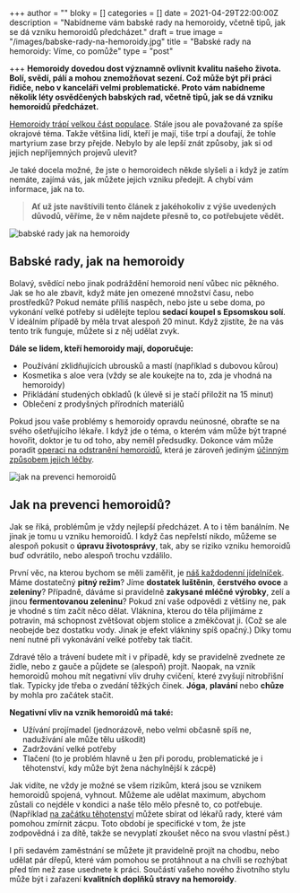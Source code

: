 +++
author = ""
bloky = []
categories = []
date = 2021-04-29T22:00:00Z
description = "Nabídneme vám babské rady na hemoroidy, včetně tipů, jak se dá vzniku hemoroidů předcházet."
draft = true
image = "/images/babske-rady-na-hemoroidy.jpg"
title = "Babské rady na hemoroidy: Víme, co pomůže"
type = "post"

+++
**Hemoroidy dovedou dost významně ovlivnit kvalitu našeho života. Bolí, svědí, pálí a mohou znemožňovat sezení. Což může být při práci řidiče, nebo v kanceláři velmi problematické. Proto vám nabídneme několik léty osvědčených babských rad, včetně tipů, jak se dá vzniku hemoroidů předcházet.**

[Hemoroidy trápí velkou část populace](https://www.nahemeroidy.cz/hemoroidy-vse-co-o-nich-potrebujete-vedet/). Stále jsou ale považované za spíše okrajové téma. Takže většina lidí, kteří je mají, tiše trpí a doufají, že tohle martyrium zase brzy přejde. Nebylo by ale lepší znát způsoby, jak si od jejich nepříjemných projevů ulevit?

Je také docela možné, že jste o hemoroidech někde slyšeli a i když je zatím nemáte, zajímá vás, jak můžete jejich vzniku předejít. A chybí vám informace, jak na to.

> **Ať už jste navštívili tento článek z jakéhokoliv z výše uvedených důvodů, věříme, že v něm najdete přesně to, co potřebujete vědět.**

  
![babské rady jak na hemoroidy](/images/babske-rady-jak-na-hemoroidy.jpg)

## Babské rady, jak na hemoroidy

Bolavý, svědící nebo jinak podráždění hemoroid není vůbec nic pěkného. Jak se ho ale zbavit, když máte jen omezené množství času, nebo prostředků? Pokud nemáte příliš naspěch, nebo jste u sebe doma, po vykonání velké potřeby si udělejte teplou **sedací koupel s Epsomskou solí**. V ideálním případě by měla trvat alespoň 20 minut. Když zjistíte, že na vás tento trik funguje, můžete si z něj udělat zvyk.

**Dále se lidem, kteří hemoroidy mají, doporučuje:**

* Používání zklidňujících ubrousků a mastí (například s dubovou kůrou)
* Kosmetika s aloe vera (vždy se ale koukejte na to, zda je vhodná na hemoroidy)
* Přikládání studených obkladů (k úlevě si je stačí přiložit na 15 minut)
* Oblečení z prodyšných přírodních materiálů

Pokud jsou vaše problémy s hemoroidy opravdu neúnosné, obraťte se na svého ošetřujícího lékaře. I když jde o téma, o kterém vám může být trapné hovořit, doktor je tu od toho, aby neměl předsudky. Dokonce vám může poradit [operaci na odstranění hemoroidů](https://www.nahemeroidy.cz/operace-hemoroidu-na-co-vse-se-pripravit/), která je zároveň jediným [účinným způsobem jejich léčby](https://www.nahemeroidy.cz/lecba-a-priznaky-hemoroidu/).

![jak na prevenci hemoroidů](/images/jak-na-prevenci-hemoroidu.jpg)

## **Jak na prevenci hemoroidů?**

Jak se říká, problémům je vždy nejlepší předcházet. A to i těm banálním. Ne jinak je tomu u vzniku hemoroidů. I když čas nepřelstí nikdo, můžeme se alespoň pokusit o **úpravu životosprávy**, tak, aby se riziko vzniku hemoroidů buď odvrátilo, nebo alespoň trochu vzdálilo.

První věc, na kterou bychom se měli zaměřit, je [náš každodenní jídelníček](https://www.nahemeroidy.cz/dieta-a-spravna-strava-pri-hemoroidech/). Máme dostatečný **pitný režim**? Jíme **dostatek luštěnin**, **čerstvého ovoce** a **zeleniny**? Případně, dáváme si pravidelně **zakysané mléčné výrobky**, zelí a jinou **fermentovanou zeleninu**? Pokud zní vaše odpovědi z většiny ne, pak je vhodné s tím začít něco dělat. Vláknina, kterou do těla přijímáme z potravin, má schopnost zvětšovat objem stolice a změkčovat ji. (Což se ale neobejde bez dostatku vody. Jinak je efekt vlákniny spíš opačný.) Díky tomu není nutné při vykonávání velké potřeby tak tlačit.

Zdravé tělo a trávení budete mít i v případě, kdy se pravidelně zvednete ze židle, nebo z gauče a půjdete se (alespoň) projít. Naopak, na vznik hemoroidů mohou mít negativní vliv druhy cvičení, které zvyšují nitrobřišní tlak. Typicky jde třeba o zvedání těžkých činek. **Jóga**, **plavání** nebo **chůze** by mohla pro začátek stačit.

**Negativní vliv na vznik hemoroidů má také:**

* Užívání projímadel (jednorázově, nebo velmi občasně spíš ne, nadužívání ale může tělu uškodit)
* Zadržování velké potřeby
* Tlačení (to je problém hlavně u žen při porodu, problematické je i těhotenství, kdy může být žena náchylnější k zácpě)

Jak vidíte, ne vždy je možné se všem rizikům, která jsou se vznikem hemoroidů spojená, vyhnout. Můžeme ale udělat maximum, abychom zůstali co nejdéle v kondici a naše tělo mělo přesně to, co potřebuje. (Například [na začátku těhotenství](https://www.nahemeroidy.cz/proc-vznikaji-hemoroidy-tehotenstvi/) můžete sbírat od lékařů rady, které vám pomohou zmírnit zácpu. Toto období je specifické v tom, že jste zodpovědná i za dítě, takže se nevyplatí zkoušet něco na svou vlastní pěst.)

I při sedavém zaměstnání se můžete jít pravidelně projít na chodbu, nebo udělat pár dřepů, které vám pomohou se protáhnout a na chvíli se rozhýbat před tím než zase usednete k práci. Součástí vašeho nového životního stylu může být i zařazení **kvalitních doplňků stravy na hemoroidy**.